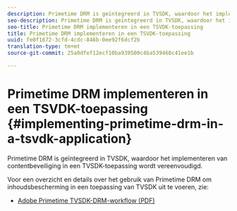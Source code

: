 ```yaml
---
description: Primetime DRM is geïntegreerd in TVSDK, waardoor het implementeren van contentbeveiliging in een TVSDK-toepassing wordt vereenvoudigd.
seo-description: Primetime DRM is geïntegreerd in TVSDK, waardoor het implementeren van contentbeveiliging in een TVSDK-toepassing wordt vereenvoudigd.
seo-title: Primetime DRM implementeren in een TSVDK-toepassing
title: Primetime DRM implementeren in een TSVDK-toepassing
uuid: fe0f1672-3cfd-4cdc-846b-0ee92f6dcf2b
translation-type: tm+mt
source-git-commit: 25a0dfef12ecf10ba939500c4ba539468c41ee1b

---
```



# Primetime DRM implementeren in een TSVDK-toepassing {#implementing-primetime-drm-in-a-tsvdk-application}

Primetime DRM is geïntegreerd in TVSDK, waardoor het implementeren van contentbeveiliging in een TVSDK-toepassing wordt vereenvoudigd.

Voor een overzicht en details over het gebruik van Primetime DRM om inhoudsbescherming in een toepassing van TVSDK uit te voeren, zie:

* [Adobe Primetime TVSDK-DRM-workflow (PDF)](https://helpx.adobe.com/content/dam/help/en/primetime/drm/drm_tvsdk_drm_workflow.pdf)